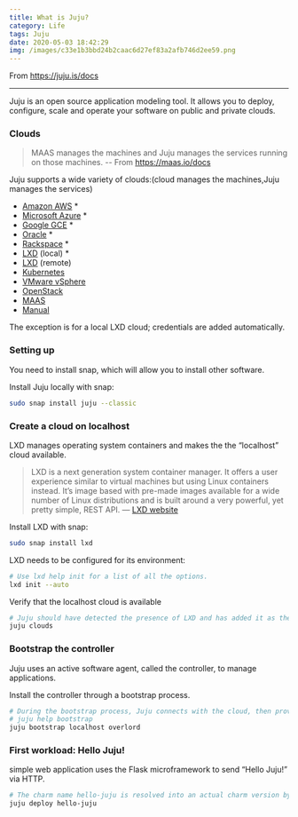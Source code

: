 ```yaml
---
title: What is Juju?
category: Life
tags: Juju
date: 2020-05-03 18:42:29
img: /images/c33e1b3bbd24b2caac6d27ef83a2afb746d2ee59.png
---
```


From https://juju.is/docs

---

Juju is an open source application modeling tool. It allows you to deploy, configure, scale and operate your software on public and private clouds.

### Clouds

> MAAS manages the machines and Juju manages the services running on those machines. -- From https://maas.io/docs

Juju supports  a wide variety of clouds:(cloud manages the machines,Juju manages the services)

- [Amazon AWS](https://juju.is/docs/aws-cloud) *
- [Microsoft Azure](https://juju.is/docs/azure-cloud) *
- [Google GCE](https://juju.is/docs/gce-cloud) *
- [Oracle](https://juju.is/docs/oci-cloud) *
- [Rackspace](https://juju.is/docs/rackspace-cloud) *
- [LXD](https://juju.is/docs/lxd-cloud) (local) *
- [LXD](https://juju.is/docs/lxd-cloud) (remote)
- [Kubernetes](https://juju.is/docs/k8s-cloud)
- [VMware vSphere](https://juju.is/docs/vsphere-cloud)
- [OpenStack](https://juju.is/docs/openstack-cloud)
- [MAAS](https://juju.is/docs/maas-cloud)
- [Manual](https://juju.is/docs/manual-cloud)

The exception is for a local LXD cloud; credentials are added automatically.

### Setting up

You need to install snap, which will allow you to install other software.

Install Juju locally with snap:

```bash
sudo snap install juju --classic
```

### Create a cloud on localhost

LXD manages operating system containers and makes the the “localhost” cloud available.

> LXD is a next generation system container manager. It offers a user experience similar to virtual machines but using Linux containers instead.
> It’s image based with pre-made images available for a wide number of Linux distributions and is built around a very powerful, yet pretty simple, REST API.
> — [LXD website](https://linuxcontainers.org/lxd/)

Install LXD with snap:

```bash
sudo snap install lxd
```

LXD needs to be configured for its environment:

```bash
# Use lxd help init for a list of all the options.
lxd init --auto
```

Verify that the localhost cloud is available

```bash
# Juju should have detected the presence of LXD and has added it as the localhost cloud.
juju clouds
```

### Bootstrap the controller

Juju uses an active software agent, called the controller, to manage applications.

Install the controller through a bootstrap process.

```bash
# During the bootstrap process, Juju connects with the cloud, then provision a machine to install the controller on, then install it.
# juju help bootstrap
juju bootstrap localhost overlord
```

### First workload: Hello Juju!

simple web application uses the Flask microframework to send “Hello Juju!” via HTTP.

```bash
# The charm name hello-juju is resolved into an actual charm version by contacting the Charm Store.
juju deploy hello-juju
```
